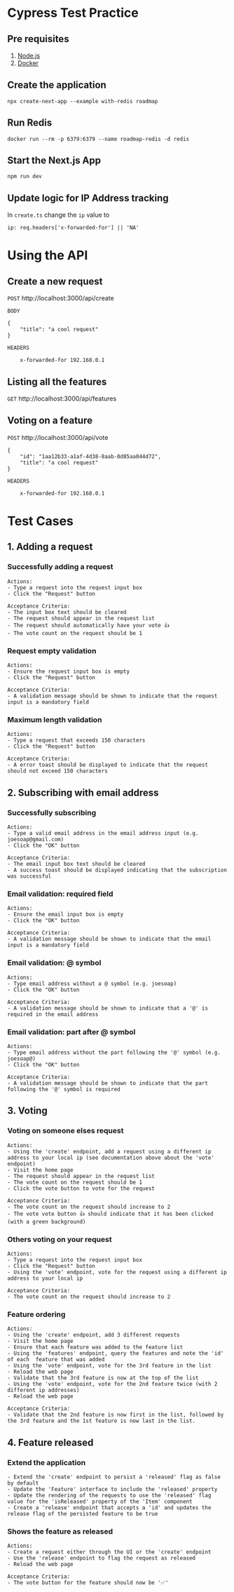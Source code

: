 # Cypress Test Practice

## Pre requisites

1. [Node.js](https://nodejs.org)
2. [Docker](https://www.docker.com/)

## Create the application

```
npx create-next-app --example with-redis roadmap
```

## Run Redis

```
docker run --rm -p 6379:6379 --name roadmap-redis -d redis
```

## Start the Next.js App

```
npm run dev
```

## Update logic for IP Address tracking

In `create.ts` change the `ip` value to

```
ip: req.headers['x-forwarded-for'] || 'NA'
```

# Using the API

## Create a new request

`POST`
http://localhost:3000/api/create

`BODY`

```
{
    "title": "a cool request"
}
```

`HEADERS`

```
    x-forwarded-for 192.168.0.1
```

## Listing all the features

`GET`
http://localhost:3000/api/features

## Voting on a feature

`POST`
http://localhost:3000/api/vote

```
{
    "id": "1aa12b33-a1af-4d38-8aab-0d85aa044d72",
    "title": "a cool request"
}
```

`HEADERS`

```
    x-forwarded-for 192.168.0.1
```

# Test Cases

## 1. Adding a request

### Successfully adding a request

```
Actions:
- Type a request into the request input box
- Click the "Request" button

Acceptance Criteria:
- The input box text should be cleared
- The request should appear in the request list
- The request should automatically have your vote 👍
- The vote count on the request should be 1
```

### Request empty validation

```
Actions:
- Ensure the request input box is empty
- Click the "Request" button

Acceptance Criteria:
- A validation message should be shown to indicate that the request input is a mandatory field
```

### Maximum length validation

```
Actions:
- Type a request that exceeds 150 characters
- Click the "Request" button

Acceptance Criteria:
- A error toast should be displayed to indicate that the request should not exceed 150 characters
```

## 2. Subscribing with email address

### Successfully subscribing

```
Actions:
- Type a valid email address in the email address input (e.g. joesoap@gmail.com)
- Click the "OK" button

Acceptance Criteria:
- The email input box text should be cleared
- A success toast should be displayed indicating that the subscription was successful
```

### Email validation: required field

```
Actions:
- Ensure the email input box is empty
- Click the "OK" button

Acceptance Criteria:
- A validation message should be shown to indicate that the email input is a mandatory field
```

### Email validation: @ symbol

```
Actions:
- Type email address without a @ symbol (e.g. joesoap)
- Click the "OK" button

Acceptance Criteria:
- A validation message should be shown to indicate that a '@' is required in the email address
```

### Email validation: part after @ symbol

```
Actions:
- Type email address without the part following the '@' symbol (e.g. joesoap@)
- Click the "OK" button

Acceptance Criteria:
- A validation message should be shown to indicate that the part following the '@' symbol is required
```

## 3. Voting

### Voting on someone elses request

```
Actions:
- Using the 'create' endpoint, add a request using a different ip address to your local ip (see documentation above about the 'vote' endpoint)
- Visit the home page
- The request should appear in the request list
- The vote count on the request should be 1
- Click the vote button to vote for the request

Acceptance Criteria:
- The vote count on the request should increase to 2
- The vote vote button 👍 should indicate that it has been clicked (with a green background)
```

### Others voting on your request

```
Actions:
- Type a request into the request input box
- Click the "Request" button
- Using the 'vote' endpoint, vote for the request using a different ip address to your local ip

Acceptance Criteria:
- The vote count on the request should increase to 2

```

### Feature ordering

```
Actions:
- Using the 'create' endpoint, add 3 different requests
- Visit the home page
- Ensure that each feature was added to the feature list
- Using the 'features' endpoint, query the features and note the 'id' of each  feature that was added
- Using the 'vote' endpoint, vote for the 3rd feature in the list
- Reload the web page
- Validate that the 3rd feature is now at the top of the list
- Using the 'vote' endpoint, vote for the 2nd feature twice (with 2 different ip addresses)
- Reload the web page

Acceptance Criteria:
- Validate that the 2nd feature is now first in the list, followed by the 3rd feature and the 1st feature is now last in the list.

```

## 4. Feature released

### Extend the application

```
- Extend the 'create' endpoint to persist a 'released' flag as false by default
- Update the 'Feature' interface to include the 'released' property
- Update the rendering of the requests to use the 'released' flag value for the 'isReleased' property of the 'Item' component
- Create a 'release' endpoint that accepts a 'id' and updates the release flag of the persisted feature to be true
```

### Shows the feature as released

```
Actions:
- Create a request either through the UI or the 'create' endpoint
- Use the 'release' endpoint to flag the request as released
- Reload the web page

Acceptance Criteria:
- The vote button for the feature should now be '✅'
```
